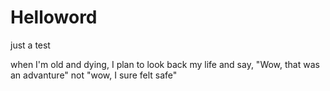 # Helloword
just a test

when I'm old and dying,
I plan to look back my life and say, 
"Wow, that was an advanture"
not "wow, I sure felt safe"
